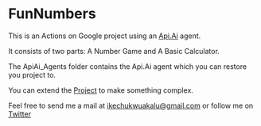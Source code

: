 # FunNumbers

This is an Actions on Google project using an [Api.Ai](https://api.ai) agent. 

It consists of two parts: A Number Game and A Basic Calculator.

The ApiAi_Agents folder contains the Api.Ai agent which you can restore you project to.

You can extend the [Project](https://gitlab.com/ikechukwu_a/fun-numbers) to make something complex.

Feel free to send me a mail at [ikechukwuakalu@gmail.com](mailto:ikechukwuakalu@gmail.com) or follow me on [Twitter](https://twitter.com/ikechukwuakalu)